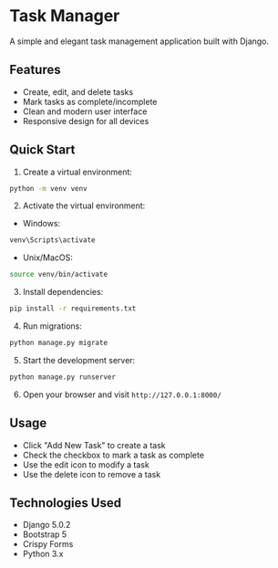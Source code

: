 # Task Manager

A simple and elegant task management application built with Django.

## Features

- Create, edit, and delete tasks
- Mark tasks as complete/incomplete
- Clean and modern user interface
- Responsive design for all devices

## Quick Start

1. Create a virtual environment:
```bash
python -m venv venv
```

2. Activate the virtual environment:
- Windows:
```bash
venv\Scripts\activate
```
- Unix/MacOS:
```bash
source venv/bin/activate
```

3. Install dependencies:
```bash
pip install -r requirements.txt
```

4. Run migrations:
```bash
python manage.py migrate
```

5. Start the development server:
```bash
python manage.py runserver
```

6. Open your browser and visit `http://127.0.0.1:8000/`

## Usage

- Click "Add New Task" to create a task
- Check the checkbox to mark a task as complete
- Use the edit icon to modify a task
- Use the delete icon to remove a task

## Technologies Used

- Django 5.0.2
- Bootstrap 5
- Crispy Forms
- Python 3.x 